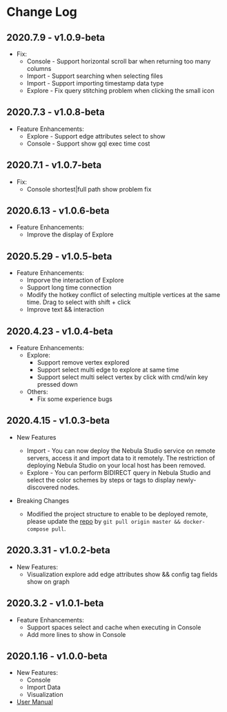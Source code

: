 # Change Log

## 2020.7.9 - v1.0.9-beta

- Fix:
  - Console - Support horizontal scroll bar when returning too many columns
  - Import - Support searching when selecting files
  - Import - Support importing timestamp data type
  - Explore - Fix query stitching problem when clicking the small icon

## 2020.7.3 - v1.0.8-beta

- Feature Enhancements:
  - Explore - Support edge attributes select to show
  - Console - Support show gql exec time cost

## 2020.7.1 - v1.0.7-beta

- Fix:
  - Console shortest|full path show problem fix

## 2020.6.13 - v1.0.6-beta

- Feature Enhancements:
  - Improve the display of Explore

## 2020.5.29 - v1.0.5-beta

- Feature Enhancements:
  - Imporve the interaction of Explore
  - Support long time connection
  - Modify the hotkey conflict of selecting multiple vertices at the same time. Drag to select with shift + click
  - Improve text && interaction

## 2020.4.23 - v1.0.4-beta

- Feature Enhancements:
  - Explore:
    - Support remove vertex explored
    - Support select multi edge to explore at same time
    - Support select multi select vertex by click with cmd/win key pressed down
  - Others:
    - Fix some experience bugs

## 2020.4.15 - v1.0.3-beta

- New Features
  - Import - You can now deploy the Nebula Studio service on remote servers, access it and import data to it remotely. The restriction of deploying Nebula Studio on your local host has been removed.
  - Explore - You can perform BIDIRECT query in Nebula Studio and select the color schemes by steps or tags to display newly-discovered nodes.

- Breaking Changes
  - Modified the project structure to enable to be deployed remote, please update the [repo](https://github.com/vesoft-inc/nebula-web-docker) by `git pull origin master && docker-compose pull`.


## 2020.3.31 - v1.0.2-beta

- New Features:
  - Visualization explore add edge attributes show && config tag fields show on graph

## 2020.3.2 - v1.0.1-beta

- Feature Enhancements:
  - Support spaces select and cache when executing in Console
  - Add more lines to show in Console

## 2020.1.16 - v1.0.0-beta

- New Features:
  - Console
  - Import Data
  - Visualization
- [User Manual](nebula-graph-studio-user-guide-en.md)
